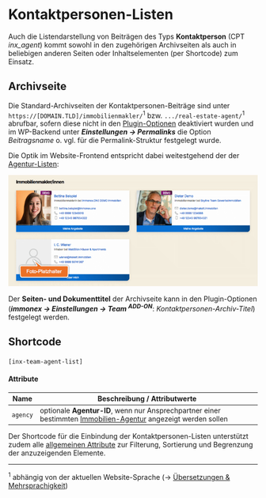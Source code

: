 # Kontaktpersonen-Listen

Auch die Listendarstellung von Beiträgen des Typs **Kontaktperson** (CPT *inx_agent*) kommt sowohl in den zugehörigen Archivseiten als auch in beliebigen anderen Seiten oder Inhaltselementen (per Shortcode) zum Einsatz.

## Archivseite

Die Standard-Archivseiten der Kontaktpersonen-Beiträge sind unter `https://[DOMAIN.TLD]/immobilienmakler/`<sup>1</sup> bzw. `.../real-estate-agent/`<sup>1</sup> abrufbar, sofern diese nicht in den [Plugin-Optionen](../schnellstart/einrichtung?id=kontaktpersonen-archiveinzelansicht) deaktiviert wurden und im WP-Backend unter ***Einstellungen → Permalinks*** die Option *Beitragsname* o. vgl. für die Permalink-Struktur festgelegt wurde.

Die Optik im Website-Frontend entspricht dabei weitestgehend der der [Agentur-Listen](index):

![Kontaktpersonen-Archivseite im Frontend](../assets/scst-fe-agent-archive.png)

Der **Seiten- und Dokumenttitel** der Archivseite kann in den Plugin-Optionen (***immonex → Einstellungen → Team <sup>ADD-ON</sup>***: *Kontaktpersonen-Archiv-Titel*) festgelegt werden.

## Shortcode

`[inx-team-agent-list]`

#### Attribute

| Name | Beschreibung / Attributwerte |
| ---- | ---------------------------- |
| `agency` | optionale **Agentur-ID**, wenn nur Ansprechpartner einer bestimmten [Immobilien-Agentur](../beitragsarten?id=agentur-→-kontaktperson) angezeigt werden sollen |

Der Shortcode für die Einbindung der Kontaktpersonen-Listen unterstützt zudem alle [allgemeinen Attribute](../schnellstart/listen-attribute#Shortcodes) zur Filterung, Sortierung und Begrenzung der anzuzeigenden Elemente.

---

<sup>1</sup> abhängig von der aktuellen Website-Sprache (→ [Übersetzungen & Mehrsprachigkeit](../anpassung-erweiterung/uebersetzung-mehrsprachigkeit))
